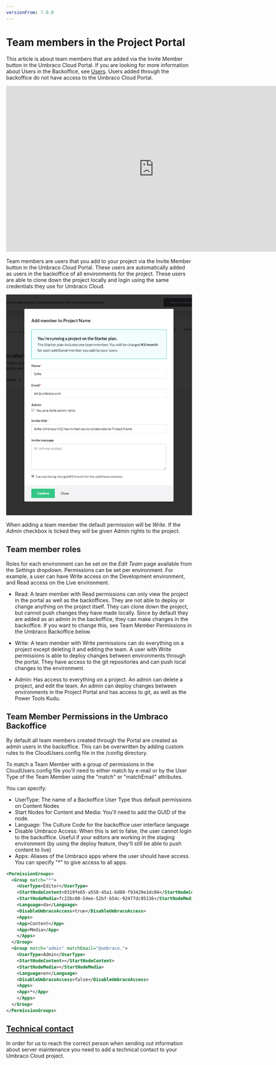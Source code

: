 ```yaml
---
versionFrom: 7.0.0
---
```


# Team members in the Project Portal
This article is about team members that are added via the Invite Member button in the Umbraco Cloud Portal. If you are looking for more information about Users in the Backoffice, see [Users](../../../Getting-Started/Data/Users/). Users added through the backoffice do not have access to the Umbraco Cloud Portal.

<iframe width="800" height="450" src="https://www.youtube.com/embed/Ib4QvzFYu_o?rel=0" frameborder="0" allow="autoplay; encrypted-media" allowfullscreen></iframe>

Team members are users that you add to your project via the Invite Member button in the Umbraco Cloud Portal. These users are automatically added as users in the backoffice of all environments for the project. These users are able to clone down the project locally and login using the same credentials they use for Umbraco Cloud.

![Add team member](images/add-team-member.png)

When adding a team member the default permission will be *Write*. If the *Admin* checkbox is ticked they will be given Admin rights to the project.

## Team member roles
Roles for each environment can be set on the *Edit Team* page available from the *Settings* dropdown. Permissions can be set per environment. For example, a user can have Write access on the Development environment, and Read access on the Live environment.

* Read: A team member with Read permissions can only view the project in the portal as well as the backoffices. They are not able to deploy or change anything on the project itself. They can clone down the project, but cannot push changes they have made locally. Since by default they are added as an admin in the backoffice, they can make changes in the backoffice. If you want to change this, see Team Member Permissions in the Umbraco Backoffice below.

* Write: A team member with Write permissions can do everything on a project except deleting it and editing the team. A user with Write permissions is able to deploy changes between environments through the portal. They have access to the git repositories and can push local changes to the environment.

* Admin: Has access to everything on a project. An admin can delete a project, and edit the team. An admin can deploy changes between environments in the Project Portal and has access to git, as well as the Power Tools Kudu.


## Team Member Permissions in the Umbraco Backoffice
By default all team members created through the Portal are created as admin users in the backoffice. This can be overwritten by adding custom rules to the CloudUsers.config file in the /config directory.

To match a Team Member with a group of permissions in the CloudUsers.config file you'll need to either match by e-mail or by the User Type of the Team Member using the "match" or "matchEmail" attributes.

You can specify:

* UserType: The name of a Backoffice User Type thus default permissions on Content Nodes
* Start Nodes for Content and Media: You'll need to add the GUID of the node.
* Language: The Culture Code for the backoffice user interface language
* Disable Umbraco Access: When this is set to false, the user cannot login to the backoffice. Useful if your editors are working in the staging environment (by using the deploy feature, they'll still be able to push content to live)
* Apps: Aliases of the Umbraco apps where the user should have access. You can specify "*" to give access to all apps.

```xml
<PermissionGroups>
  <Group match="*">
    <UserType>Editor</UserType>
    <StartNodeContent>0319fe65-a558-45a1-bd88-f93429e1dc04</StartNodeContent>
    <StartNodeMedia>fc22bc00-54ee-52bf-b54c-92477dc95136</StartNodeMedia>
    <Language>da</Language>
    <DisableUmbracoAccess>true</DisableUmbracoAccess>
    <Apps>
    <App>Content</App>
    <App>Media</App>
    </Apps>
  </Group>
  <Group match="admin" matchEmail="@umbraco.">
    <UserType>Admin</UserType>
    <StartNodeContent></StartNodeContent>
    <StartNodeMedia></StartNodeMedia>
    <Language>en</Language>
    <DisableUmbracoAccess>false</DisableUmbracoAccess>
    <Apps>
    <App>*</App>
    </Apps>
  </Group>
</PermissionGroups>
```

## [Technical contact](Technical-Contact.md)

In order for us to reach the correct person when sending out information about server maintenance you need to add a technical contact to your Umbraco Cloud project.

